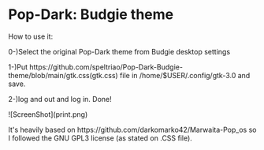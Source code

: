 # Pop-Dark: Budgie theme

<p>How to use it: 
<p>0-)Select the original Pop-Dark theme from Budgie desktop settings</p>
<p>1-)Put https://github.com/speltriao/Pop-Dark-Budgie-theme/blob/main/gtk.css(gtk.css) file in /home/$USER/.config/gtk-3.0 and save.</p>
<p>2-)log and out and log in. Done! </p> 
![ScreenShot](print.png)
<p>It's heavily based on https://github.com/darkomarko42/Marwaita-Pop_os so I followed the GNU GPL3 license (as stated on .CSS file).</p>
